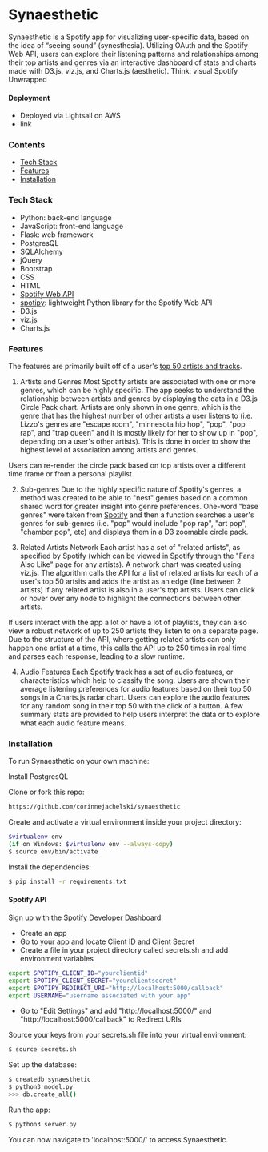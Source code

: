 # Synaesthetic

Synaesthetic is a Spotify app for visualizing user-specific data, based on the idea of “seeing sound” (synesthesia). Utilizing OAuth and the Spotify Web API, users can explore their listening patterns and relationships among their top artists and genres via an interactive dashboard of stats and charts made with D3.js, viz.js, and Charts.js (aesthetic). Think: visual Spotify Unwrapped

#### Deployment

  - Deployed via Lightsail on AWS
  - link
  
### Contents
- [Tech Stack](https://github.com/corinnejachelski/synaesthetic/blob/master/README.md#tech-stack)
- [Features](https://github.com/corinnejachelski/synaesthetic/blob/master/README.md#features)
- [Installation](https://github.com/corinnejachelski/synaesthetic/blob/master/README.md#installation)

### Tech Stack
- Python: back-end language
- JavaScript: front-end language
- Flask: web framework
- PostgresQL
- SQLAlchemy
- jQuery
- Bootstrap
- CSS
- HTML
- [Spotify Web API](https://developer.spotify.com/documentation/web-api/reference/)
- [spotipy](https://spotipy.readthedocs.io/en/2.12.0/#): lightweight Python library for the Spotify Web API
- D3.js
- viz.js
- Charts.js

### Features
The features are primarily built off of a user's [top 50 artists and tracks](https://developer.spotify.com/documentation/web-api/reference/personalization/get-users-top-artists-and-tracks/).
1. Artists and Genres
Most Spotify artists are associated with one or more genres, which can be highly specific. The app seeks to understand the relationship between artists and genres by displaying the data in a D3.js Circle Pack chart. Artists are only shown in one genre, which is the genre that has the highest number of other artists a user listens to (i.e. Lizzo's genres are "escape room", "minnesota hip hop", "pop", "pop rap", and "trap queen" and it is mostly likely for her to show up in "pop", depending on a user's other artists). This is done in order to show the highest level of association among artists and genres. 

Users can re-render the circle pack based on top artists over a different time frame or from a personal playlist.

2. Sub-genres
Due to the highly specific nature of Spotify's genres, a method was created to be able to "nest" genres based on a common shared word for greater insight into genre preferences. One-word "base genres" were taken from [Spotify](https://developer.spotify.com/console/get-available-genre-seeds/) and then a function searches a user's genres for sub-genres (i.e. "pop" would include "pop rap", "art pop", "chamber pop", etc) and displays them in a D3 zoomable circle pack. 

3. Related Artists Network
Each artist has a set of "related artists", as specified by Spotify (which can be viewed in Spotify through the "Fans Also Like" page for any artists). A network chart was created using viz.js. The algorithm calls the API for a list of related artists for each of a user's top 50 artsits and adds the artist as an edge (line between 2 artists) if any related artist is also in a user's top artists. Users can click or hover over any node to highlight the connections between other artists.

If users interact with the app a lot or have a lot of playlists, they can also view a robust network of up to 250 artists they listen to on a separate page. Due to the structure of the API, where getting related artists can only happen one artist at a time, this calls the API up to 250 times in real time and parses each response, leading to a slow runtime. 

4. Audio Features
Each Spotify track has a set of audio features, or characteristics which help to classify the song. Users are shown their average listening preferences for audio features based on their top 50 songs in a Charts.js radar chart. Users can explore the audio features for any random song in their top 50 with the click of a button. A few summary stats are provided to help users interpret the data or to explore what each audio feature means.  

### Installation
To run Synaesthetic on your own machine:

Install PostgresQL

Clone or fork this repo:
```sh
https://github.com/corinnejachelski/synaesthetic
```
Create and activate a virtual environment inside your project directory:
```sh
$virtualenv env
(if on Windows: $virtualenv env --always-copy)
$ source env/bin/activate
```
Install the dependencies:
```sh
$ pip install -r requirements.txt
```
#### Spotify API
Sign up with the [Spotify Developer Dashboard](https://developer.spotify.com/dashboard/login)
- Create an app
- Go to your app and locate Client ID and Client Secret
- Create a file in your project directory called secrets.sh and add environment variables
```sh
export SPOTIPY_CLIENT_ID="yourclientid"
export SPOTIPY_CLIENT_SECRET="yourclientsecret"
export SPOTIPY_REDIRECT_URI="http://localhost:5000/callback"
export USERNAME="username associated with your app"
```
- Go to "Edit Settings" and add "http://localhost:5000/" and "http://localhost:5000/callback" to Redirect URIs

Source your keys from your secrets.sh file into your virtual environment:
```sh
$ source secrets.sh
```
Set up the database:
```sh
$ createdb synaesthetic
$ python3 model.py
>>> db.create_all()
```
Run the app:
```sh
$ python3 server.py
```
You can now navigate to 'localhost:5000/' to access Synaesthetic.
